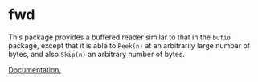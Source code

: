 fwd
====

This package provides a buffered reader similar to that in the `bufio` package, except that it is able to `Peek(n)` at an arbitrarily large number of bytes, and also `Skip(n)` an arbitrary number of bytes.

[Documentation.](http://godoc.org/github.com/philhofer/fwd)